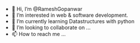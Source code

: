 - 👋 Hi, I’m @RameshGopanwar
- 👀 I’m interested in web & software development.
- 🌱 I’m currently learning Datastructures with python
- 💞️ I’m looking to collaborate on ...
- 📫 How to reach me ...

<!---
RameshGopanwar/RameshGopanwar is a ✨ special ✨ repository because its `README.md` (this file) appears on your GitHub profile.
You can click the Preview link to take a look at your changes.
--->
